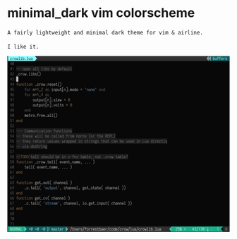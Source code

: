 # minimal_dark vim colorscheme

    A fairly lightweight and minimal dark theme for vim & airline.
    
    I like it.

![Screenshot](screenshot.png)

